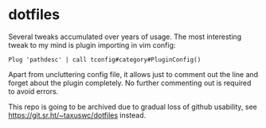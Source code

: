 # dotfiles

Several tweaks accumulated over years of usage. 
The most interesting tweak to my mind is plugin importing in vim config:

```vimscript
Plug 'pathdesc' | call tconfig#category#PluginConfig()
```
Apart from uncluttering config file, it allows just to comment out the line and forget about the plugin completely.
No further commenting out is required to avoid errors.

This repo is going to be archived due to gradual loss of github usability, see
https://git.sr.ht/~taxuswc/dotfiles instead.
